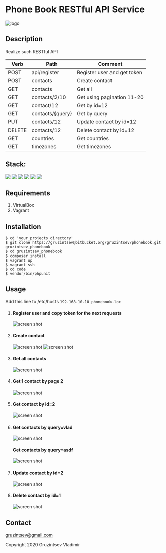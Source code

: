 # Phone Book RESTful API Service

![logo](https://cdn.dribbble.com/users/892648/screenshots/6795161/phonebook_1x.jpg)

## Description
Realize such RESTful API

| Verb   | Path                      | Comment                     |
| ------ | ------------------------- | ----------------------------|
| POST   | api/register              | Register user and get token |
| POST   | contacts                  | Create contact              |
| GET    | contacts                  | Get all                     |
| GET    | contacts/2/10             | Get using pagination 11-20  |
| GET    | contact/12                | Get by id=12                |
| GET    | contacts/{query}          | Get by query                |
| PUT    | contacts/12               | Update contact by id=12     |
| DELETE | contacts/12               | Delete contact by id=12     |
| GET    | countries                 | Get countries               |
| GET    | timezones                 | Get timezones               |

## Stack:
![](https://img.shields.io/badge/-Laravel_6.13.1-brightgreen.png)
![](https://img.shields.io/badge/-Vagrant-green.png)
![](https://img.shields.io/badge/-PHP_7.2-red.png)
![](https://img.shields.io/badge/-PHPUnit-blue.png)
![](https://img.shields.io/badge/-Nginx-important.png)
![](https://img.shields.io/badge/-MySQL-blueviolet.png)


## Requirements
1. VirtualBox
2. Vagrant

## Installation

```
$ cd 'your_projects_directory'
$ git clone https://gruzintsev@bitbucket.org/gruzintsev/phonebook.git gruzintsev_phonebook
$ cd gruzintsev_phonebook
$ composer install
$ vagrant up
$ vagrant ssh
$ cd code
$ vendor/bin/phpunit
```

## Usage
Add this line to /etc/hosts
```192.168.10.10 phonebook.loc```

1. #### Register user and copy token for the next requests
    ![screen shot](http://joxi.ru/l2ZROPwSzWL8q2.jpg)
2. #### Create contact
    ![screen shot](http://joxi.ru/a2XZRBwSw5gyRr.jpg)
    ![screen shot](http://joxi.ru/eAOYQPwu9jD4Lm.jpg)
3. #### Get all contacts
    ![screen shot](http://joxi.ru/5mdYJPDu3V0vx2.jpg)
4. #### Get 1 contact by page 2
    ![screen shot](http://joxi.ru/Q2KYNPwuLJq49r.jpg)
5. #### Get contact by id=2
    ![screen shot](http://joxi.ru/52az7PwFE3e4EA.jpg)
6. #### Get contacts by query=vlad
    ![screen shot](http://joxi.ru/823xPlyh9j3J8A.jpg)
   #### Get contacts by query=asdf
    ![screen shot](http://joxi.ru/Drlo4ZdfVOZpMA.jpg)
7. #### Update contact by id=2
    ![screen shot](http://joxi.ru/8AnoeRKfzGWjNr.jpg)
8. #### Delete contact by id=1
    ![screen shot](http://joxi.ru/KAxo481fZXbMq2.jpg)

## Contact
[gruzintsev@gmail.com](mailto:gruzintsev@gmail.com)

Copyright 2020 Gruzintsev Vladimir